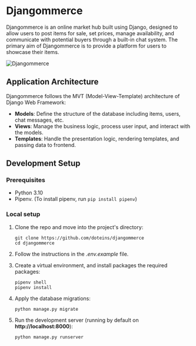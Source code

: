 # Djangommerce

Djangommerce is an online market hub built using Django, designed to allow users to post items for sale, set prices, manage availability, and communicate with potential buyers through a built-in chat system. The primary aim of Djangommerce is to provide a platform for users to showcase their items.

![Djangommerce](https://i.postimg.cc/1t8619dx/merged-horizontally.png "Djangommerce demo")

## Application Architecture

Djangommerce follows the MVT (Model-View-Template) architecture of Django Web Framework:

- **Models**: Define the structure of the database including items, users, chat messages, etc.
- **Views**: Manage the business logic, process user input, and interact with the models.
- **Templates**: Handle the presentation logic, rendering templates, and passing data to frontend.

## Development Setup

### Prerequisites

- Python 3.10
- Pipenv. (To install pipenv, run `pip install pipenv`)

### Local setup

1. Clone the repo and move into the project's directory:
   ```
   git clone https://github.com/doteins/djangommerce
   cd djangommerce
   ```

2. Follow the instructions in the _.env.example_ file.

3. Create a virtual environment, and install packages the required packages:
   ```
   pipenv shell
   pipenv install
   ```

4. Apply the database migrations:
   ```
   python manage.py migrate
   ```

5. Run the development server (running by default on **http://localhost:8000**):
   ```
   python manage.py runserver
   ```
